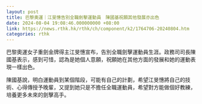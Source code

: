 ```yaml
---
layout: post
title: 巴黎奧運｜江旻憓告別全職劍擊運動員　陳國基祝願其他發展亦出色
date: 2024-08-04 19:08:46.000000000 +08:00
link: https://news.rthk.hk/rthk/ch/component/k2/1764706-20240804.htm
categories: rthk
---
```


巴黎奧運女子重劍金牌得主江旻憓宣布，告別全職劍擊運動員生涯。政務司司長陳國基表示，感到可惜，認為是她個人意願，祝願她在其他方面的發展和她的運動表現一樣出色。
 
陳國基說，明白運動員到某個階段，可能有自己的計劃，希望江旻憓將自己的技術、心得傳授予晚輩，又提到她只是不擔任全職運動員，希望對方能做個好教練，培養更多未來的劍擊高手。
